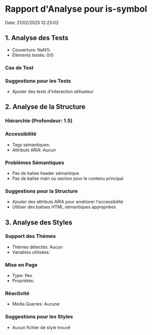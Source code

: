 # Rapport d'Analyse pour is-symbol

Date: 21/02/2025 12:23:02

## 1. Analyse des Tests

- Couverture: NaN%
- Éléments testés: 0/0

### Cas de Test

### Suggestions pour les Tests

- Ajouter des tests d'interaction utilisateur

## 2. Analyse de la Structure

### Hiérarchie (Profondeur: 1.5)

### Accessibilité

- Tags sémantiques:
- Attributs ARIA: Aucun

### Problèmes Sémantiques

- Pas de balise header sémantique
- Pas de balise main ou section pour le contenu principal

### Suggestions pour la Structure

- Ajouter des attributs ARIA pour améliorer l'accessibilité
- Utiliser des balises HTML sémantiques appropriées

## 3. Analyse des Styles

### Support des Thèmes

- Thèmes détectés: Aucun
- Variables utilisées:

### Mise en Page

- Type: flex
- Propriétés:

### Réactivité

- Media Queries: Aucune

### Suggestions pour les Styles

- Aucun fichier de style trouvé
